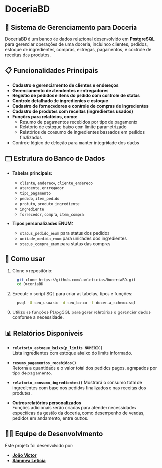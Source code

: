 # DoceriaBD

## 🍰 Sistema de Gerenciamento para Doceria

DoceriaBD é um banco de dados relacional desenvolvido em **PostgreSQL** para gerenciar operações de uma doceria, incluindo clientes, pedidos, estoque de ingredientes, compras, entregas, pagamentos, e controle de receitas dos produtos.

## 📋 Funcionalidades Principais

- **Cadastro e gerenciamento de clientes e endereços**
- **Gerenciamento de atendentes e entregadores**
- **Registro de pedidos e itens do pedido com controle de status**
- **Controle detalhado de ingredientes e estoque**
- **Cadastro de fornecedores e controle de compras de ingredientes**
- **Cadastro de produtos com receitas (ingredientes usados)**
- **Funções para relatórios, como:**
  - Resumo de pagamentos recebidos por tipo de pagamento
  - Relatório de estoque baixo com limite parametrizado
  - Relatórios de consumo de ingredientes baseados em pedidos finalizados
- Controle lógico de deleção para manter integridade dos dados

## 🗂 Estrutura do Banco de Dados

- **Tabelas principais:**
  - `cliente`, `endereco`, `cliente_endereco`
  - `atendente`, `entregador`
  - `tipo_pagamento`
  - `pedido`, `item_pedido`
  - `produto`, `produto_ingrediente`
  - `ingrediente`
  - `fornecedor`, `compra`, `item_compra`

- **Tipos personalizados ENUM:**
  - `status_pedido_enum` para status dos pedidos
  - `unidade_medida_enum` para unidades dos ingredientes
  - `status_compra_enum` para status das compras

## 🚀 Como usar

1. Clone o repositório:

   ```bash
     git clone https://github.com/samleticias/DoceriaBD.git
     cd DoceriaBD
   ```
   
2. Execute o script SQL para criar as tabelas, tipos e funções:

   ```bash
     psql -U seu_usuario -d seu_banco -f doceria_schema.sql
   ```

3. Utilize as funções PL/pgSQL para gerar relatórios e gerenciar dados conforme a necessidade.

## 📊 Relatórios Disponíveis

- **`relatorio_estoque_baixo(p_limite NUMERIC)`**  
  Lista ingredientes com estoque abaixo do limite informado.

- **`resumo_pagamentos_recebidos()`**  
  Retorna a quantidade e o valor total dos pedidos pagos, agrupados por tipo de pagamento.

- **`relatorio_consumo_ingredientes()`** 
  Mostrará o consumo total de ingredientes com base nos pedidos finalizados e nas receitas dos produtos.

- **Outros relatórios personalizados**  
  Funções adicionais serão criadas para atender necessidades específicas da gestão da doceria, como desempenho de vendas, pedidos em andamento, entre outros.

## 👩‍💻 Equipe de Desenvolvimento

Este projeto foi desenvolvido por:

- **[João Victor](https://github.com/victordev018)**  
- **[Sâmmya Leticia](https://github.com/samleticias)**  
